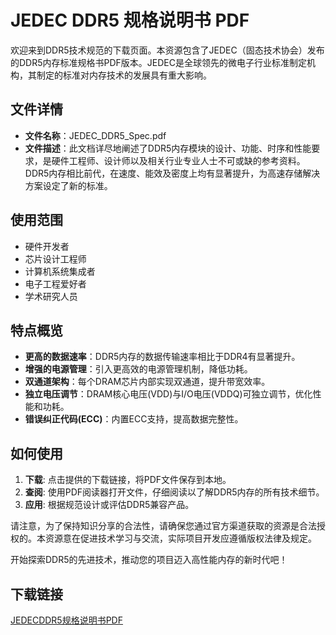 # JEDEC DDR5 规格说明书 PDF

欢迎来到DDR5技术规范的下载页面。本资源包含了JEDEC（固态技术协会）发布的DDR5内存标准规格书PDF版本。JEDEC是全球领先的微电子行业标准制定机构，其制定的标准对内存技术的发展具有重大影响。

## 文件详情

- **文件名称**：JEDEC_DDR5_Spec.pdf
- **文件描述**：此文档详尽地阐述了DDR5内存模块的设计、功能、时序和性能要求，是硬件工程师、设计师以及相关行业专业人士不可或缺的参考资料。DDR5内存相比前代，在速度、能效及密度上均有显著提升，为高速存储解决方案设定了新的标准。

## 使用范围

- 硬件开发者
- 芯片设计工程师
- 计算机系统集成者
- 电子工程爱好者
- 学术研究人员

## 特点概览

- **更高的数据速率**：DDR5内存的数据传输速率相比于DDR4有显著提升。
- **增强的电源管理**：引入更高效的电源管理机制，降低功耗。
- **双通道架构**：每个DRAM芯片内部实现双通道，提升带宽效率。
- **独立电压调节**：DRAM核心电压(VDD)与I/O电压(VDDQ)可独立调节，优化性能和功耗。
- **错误纠正代码(ECC)**：内置ECC支持，提高数据完整性。

## 如何使用

1. **下载**: 点击提供的下载链接，将PDF文件保存到本地。
2. **查阅**: 使用PDF阅读器打开文件，仔细阅读以了解DDR5内存的所有技术细节。
3. **应用**: 根据规范设计或评估DDR5兼容产品。

请注意，为了保持知识分享的合法性，请确保您通过官方渠道获取的资源是合法授权的。本资源意在促进技术学习与交流，实际项目开发应遵循版权法律及规定。

开始探索DDR5的先进技术，推动您的项目迈入高性能内存的新时代吧！

## 下载链接

[JEDECDDR5规格说明书PDF](https://pan.quark.cn/s/34833932cb9c)